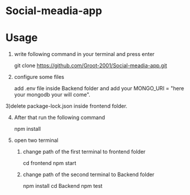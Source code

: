 # Social-meadia-app

# Usage 

1) write following command in your terminal and press enter

    git clone https://github.com/Groot-2001/Social-meadia-app.git 

2) configure some  files
    
    add .env file inside Backend folder and add your MONGO_URI = "here your mongodb your will come".

3)delete package-lock.json inside frontend folder.

4) After that run the following command

    npm install

5) open two terminal 

    1) change path of the first terminal to frontend folder

        cd frontend
        npm start
    
    2) change path of the second terminal to Backend folder

        npm install
        cd Backend
        npm test
    